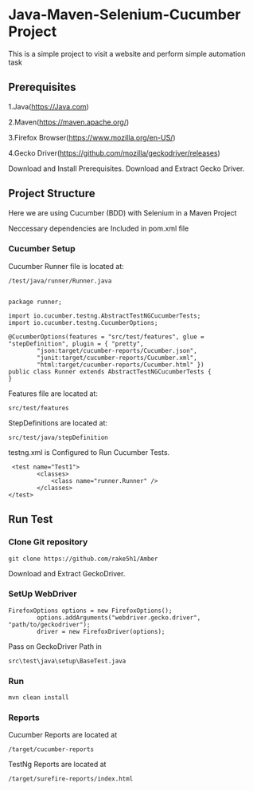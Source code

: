 
# Java-Maven-Selenium-Cucumber Project

This is a simple project to visit a website and perform simple automation task 



## Prerequisites

1.Java(https://Java.com)

2.Maven(https://maven.apache.org/)

3.Firefox Browser(https://www.mozilla.org/en-US/)

4.Gecko Driver(https://github.com/mozilla/geckodriver/releases)

Download and Install Prerequisites.
Download and Extract Gecko Driver.
## Project Structure

Here we are using Cucumber (BDD) with Selenium in a Maven Project

Neccessary dependencies are Included in pom.xml file

### Cucumber Setup

Cucumber Runner file is located at:
```
/test/java/runner/Runner.java
```

```

package runner;

import io.cucumber.testng.AbstractTestNGCucumberTests;
import io.cucumber.testng.CucumberOptions;

@CucumberOptions(features = "src/test/features", glue = "stepDefinition", plugin = { "pretty",
        "json:target/cucumber-reports/Cucumber.json",
        "junit:target/cucumber-reports/Cucumber.xml",
        "html:target/cucumber-reports/Cucumber.html" })
public class Runner extends AbstractTestNGCucumberTests {
}

```

Features file are located at:

```
src/test/features

```

StepDefinitions are located at:

```
src/test/java/stepDefinition

```


testng.xml is Configured to Run Cucumber Tests.

```
 <test name="Test1">
        <classes>
            <class name="runner.Runner" />
        </classes>
</test>
```


## Run Test

### Clone Git repository
```
git clone https://github.com/rake5h1/Amber

```

Download and Extract GeckoDriver.

### SetUp WebDriver

```
FirefoxOptions options = new FirefoxOptions();
        options.addArguments("webdriver.gecko.driver", "path/to/geckodriver");
        driver = new FirefoxDriver(options);
```

Pass on GeckoDriver Path in

```
src\test\java\setup\BaseTest.java
```

### Run

```
mvn clean install

```

### Reports

Cucumber Reports are located at 

```
/target/cucumber-reports

```

TestNg Reports are located at

```
/target/surefire-reports/index.html

```




